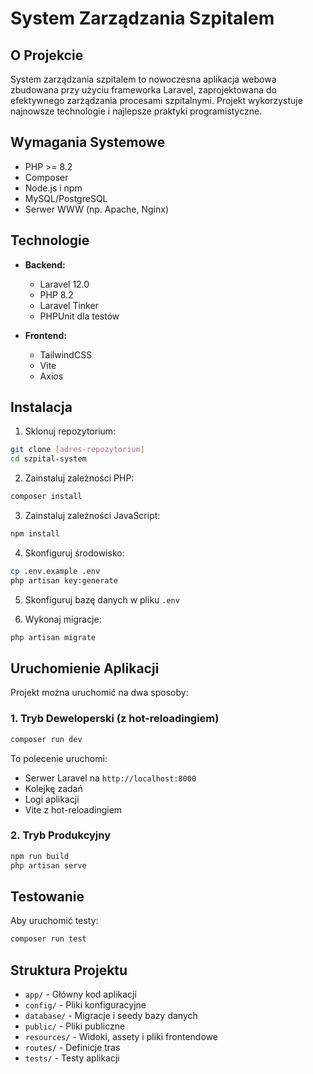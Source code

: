 # System Zarządzania Szpitalem

## O Projekcie

System zarządzania szpitalem to nowoczesna aplikacja webowa zbudowana przy użyciu frameworka Laravel, zaprojektowana do efektywnego zarządzania procesami szpitalnymi. Projekt wykorzystuje najnowsze technologie i najlepsze praktyki programistyczne.

## Wymagania Systemowe

- PHP >= 8.2
- Composer
- Node.js i npm
- MySQL/PostgreSQL
- Serwer WWW (np. Apache, Nginx)

## Technologie

- **Backend:**
  - Laravel 12.0
  - PHP 8.2
  - Laravel Tinker
  - PHPUnit dla testów

- **Frontend:**
  - TailwindCSS
  - Vite
  - Axios

## Instalacja

1. Sklonuj repozytorium:
```bash
git clone [adres-repozytorium]
cd szpital-system
```

2. Zainstaluj zależności PHP:
```bash
composer install
```

3. Zainstaluj zależności JavaScript:
```bash
npm install
```

4. Skonfiguruj środowisko:
```bash
cp .env.example .env
php artisan key:generate
```

5. Skonfiguruj bazę danych w pliku `.env`

6. Wykonaj migracje:
```bash
php artisan migrate
```

## Uruchomienie Aplikacji

Projekt można uruchomić na dwa sposoby:

### 1. Tryb Deweloperski (z hot-reloadingiem)

```bash
composer run dev
```

To polecenie uruchomi:
- Serwer Laravel na `http://localhost:8000`
- Kolejkę zadań
- Logi aplikacji
- Vite z hot-reloadingiem

### 2. Tryb Produkcyjny

```bash
npm run build
php artisan serve
```

## Testowanie

Aby uruchomić testy:

```bash
composer run test
```

## Struktura Projektu

- `app/` - Główny kod aplikacji
- `config/` - Pliki konfiguracyjne
- `database/` - Migracje i seedy bazy danych
- `public/` - Pliki publiczne
- `resources/` - Widoki, assety i pliki frontendowe
- `routes/` - Definicje tras
- `tests/` - Testy aplikacji

